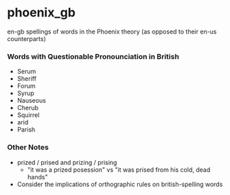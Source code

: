 # phoenix_gb
en-gb spellings of words in the Phoenix theory (as opposed to their en-us counterparts)


### Words with Questionable Pronounciation in British
- Serum
- Sheriff
- Forum
- Syrup
- Nauseous
- Cherub
- Squirrel
- arid
- Parish

### Other Notes

- prized / prised and prizing / prising
    - "it was a prized posession" vs "it was prised from his cold, dead hands"
- Consider the implications of orthographic rules on british-spelling words

